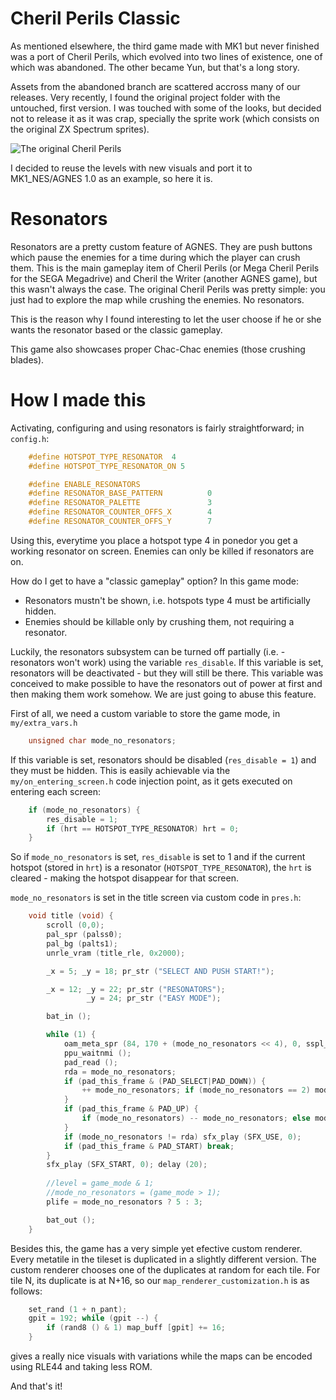 Cheril Perils Classic
=====================

As mentioned elsewhere, the third game made with MK1 but never finished was a port of Cheril Perils, which evolved into two lines of existence, one of which was abandoned. The other became Yun, but that's a long story.

Assets from the abandoned branch are scattered accross many of our releases. Very recently, I found the original project folder with the untouched, first version. I was touched with some of the looks, but decided not to release it as it was crap, specially the sprite work (which consists on the original ZX Spectrum sprites).

![The original Cheril Perils](https://raw.githubusercontent.com/mojontwins/MK1_NES/master/examples/07_cheril_perils_classic/trash/original_perils.png)

I decided to reuse the levels with new visuals and port it to MK1_NES/AGNES 1.0 as an example, so here it is.

Resonators
==========

Resonators are a pretty custom feature of AGNES. They are push buttons which pause the enemies for a time during which the player can crush them. This is the main gameplay item of Cheril Perils (or Mega Cheril Perils for the SEGA Megadrive) and Cheril the Writer (another AGNES game), but this wasn't always the case. The original Cheril Perils was pretty simple: you just had to explore the map while crushing the enemies. No resonators.

This is the reason why I found interesting to let the user choose if he or she wants the resonator based or the classic gameplay.

This game also showcases proper Chac-Chac enemies (those crushing blades).

How I made this
===============

Activating, configuring and using resonators is fairly straightforward; in `config.h`:

```c
	#define HOTSPOT_TYPE_RESONATOR 	4
	#define HOTSPOT_TYPE_RESONATOR_ON 5

	#define ENABLE_RESONATORS
	#define RESONATOR_BASE_PATTERN			0
	#define RESONATOR_PALETTE				3
	#define RESONATOR_COUNTER_OFFS_X		4
	#define RESONATOR_COUNTER_OFFS_Y		7
```

Using this, everytime you place a hotspot type 4 in ponedor you get a working resonator on screen. Enemies can only be killed if resonators are on.

How do I get to have a "classic gameplay" option? In this game mode:

- Resonators mustn't be shown, i.e. hotspots type 4 must be artificially hidden.
- Enemies should be killable only by crushing them, not requiring a resonator.

Luckily, the resonators subsystem can be turned off partially (i.e. - resonators won't work) using the variable `res_disable`. If this variable is set, resonators will be deactivated - but they will still be there. This variable was conceived to make possible to have the resonators out of power at first and then making them work somehow. We are just going to abuse this feature.

First of all, we need a custom variable to store the game mode, in `my/extra_vars.h`

```c
	unsigned char mode_no_resonators; 
```

If this variable is set, resonators should be disabled (`res_disable = 1`) and they must be hidden. This is easily achievable via the `my/on_entering_screen.h` code injection point, as it gets executed on entering each screen:

```c
	if (mode_no_resonators) {
		res_disable = 1;
		if (hrt == HOTSPOT_TYPE_RESONATOR) hrt = 0;
	}
```

So if `mode_no_resonators` is set, `res_disable` is set to 1 and if the current hotspot (stored in `hrt`) is a resonator (`HOTSPOT_TYPE_RESONATOR`), the `hrt` is cleared - making the hotspot disappear for that screen.

`mode_no_resonators` is set in the title screen via custom code in `pres.h`:

```c
	void title (void) {
		scroll (0,0);
		pal_spr (palss0);
		pal_bg (palts1);
		unrle_vram (title_rle, 0x2000);

		_x = 5; _y = 18; pr_str ("SELECT AND PUSH START!");

		_x = 12; _y = 22; pr_str ("RESONATORS");
		         _y = 24; pr_str ("EASY MODE");

		bat_in ();

		while (1) {
			oam_meta_spr (84, 170 + (mode_no_resonators << 4), 0, sspl_00_a);
			ppu_waitnmi ();
			pad_read ();
			rda = mode_no_resonators;
			if (pad_this_frame & (PAD_SELECT|PAD_DOWN)) {
				++ mode_no_resonators; if (mode_no_resonators == 2) mode_no_resonators = 0;
			}
			if (pad_this_frame & PAD_UP) {
				if (mode_no_resonators) -- mode_no_resonators; else mode_no_resonators = 1;
			}
			if (mode_no_resonators != rda) sfx_play (SFX_USE, 0);
			if (pad_this_frame & PAD_START) break;
		}
		sfx_play (SFX_START, 0); delay (20);
		
		//level = game_mode & 1;
		//mode_no_resonators = (game_mode > 1);
		plife = mode_no_resonators ? 5 : 3;

		bat_out ();
	}
```

Besides this, the game has a very simple yet efective custom renderer. Every metatile in the tileset is duplicated in a slightly different version. The custom renderer chooses one of the duplicates at random for each tile. For tile N, its duplicate is at N+16, so our `map_renderer_customization.h` is as follows:

```c
	set_rand (1 + n_pant);
	gpit = 192; while (gpit --) {
		if (rand8 () & 1) map_buff [gpit] += 16;
	}
```

gives a really nice visuals with variations while the maps can be encoded using RLE44 and taking less ROM.

And that's it!
